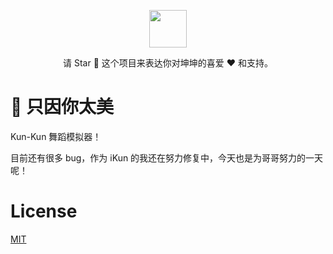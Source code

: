 <p align="center">
    <img src="https://haiyong.site/img/favicon.png" height="60px">
</p>

<p align="center">请 Star 🌟 这个项目来表达你对坤坤的喜爱 ❤️ 和支持。</p>

# 🐔 只因你太美

Kun-Kun 舞蹈模拟器！

目前还有很多 bug，作为 iKun 的我还在努力修复中，今天也是为哥哥努力的一天呢！

# License

[MIT](https://github.com/wanghao221/ji/blob/main/LICENSE)
